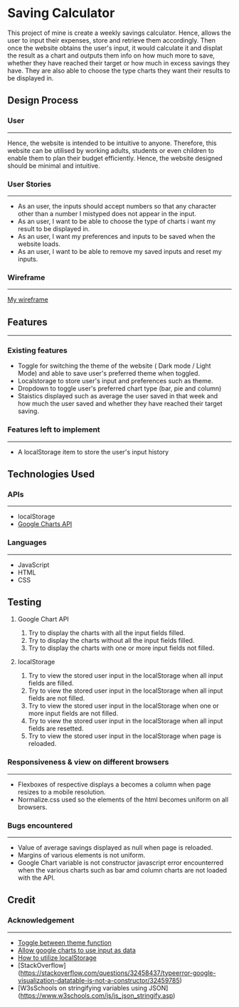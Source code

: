# Saving Calculator

This project of mine is create a weekly savings calculator. Hence, allows the user to input their expenses,
store and retrieve them accordingly. Then once the website obtains the user's input, it would calculate it and
displat the result as a chart and outputs them info on how much more to save, whether they have reached their target 
or how much in excess savings they have. They are also able to choose the type charts they want their results to be displayed
in.

## Design Process

### User
---
Hence, the website is intended to be intuitive to anyone. Therefore, this website can be utilised by working adults, students or 
even children to enable them to plan their budget efficiently. Hence, the website designed should be minimal and intuitive.

### User Stories
---
* As an user, the inputs should accept numbers so that any character other than a number I mistyped does not appear in the input.
* As an user, I want to be able to choose the type of charts i want my result to be displayed in.
* As an user, I want my preferences and inputs to be saved when the website loads.
* As an user, I want to be able to remove my saved inputs and reset my inputs.

### Wireframe
---
[My wireframe](/wireframes/Assg2wireframe.pdf)

## Features
---
### Existing features
* Toggle for switching the theme of the website ( Dark mode / Light Mode) and able to save user's preferred theme when toggled.
* Localstorage to store user's input and preferences such as theme.
* Dropdown to toggle user's preferred chart type (bar, pie and column)
* Staistics displayed such as average the user saved in that week and how much the user saved and whether they have reached their target saving.

### Features left to implement
---
* A localStorage item to store the user's input history

## Technologies Used

### APIs
---
* localStorage
* [Google Charts API](https://developers.google.com/chart)

### Languages
---
* JavaScript
* HTML
* CSS

## Testing
1. Google Chart API
    1. Try to display the charts with all the input fields filled.
    2. Try to display the charts without all the input fields filled.
    3. Try to display the charts with one or more input fields not filled.
    
2. localStorage
    1. Try to view the stored user input in the localStorage when all input fields are filled.
    2. Try to view the stored user input in the localStorage when all input fields are not filled.
    3. Try to view the stored user input in the localStorage when one or more input fields are not filled.
    4. Try to view the stored user input in the localStorage when all input fields are resetted.
    5. Try to view the stored user input in the localStorage when page is reloaded.   

### Responsiveness & view on different browsers
---
* Flexboxes of respective displays a becomes a column when page resizes to a mobile resolution.
* Normalize.css used so the elements of the html becomes uniform on all browsers.

### Bugs encountered
---
* Value of average savings displayed as null when page is reloaded.
* Margins of various elements is not uniform.
* Google Chart variable is not constructor javascript error encounterred when the various charts such as bar amd column charts are not loaded with the API.

## Credit

### Acknowledgement
---
* [Toggle between theme function](https://medium.com/@haxzie/dark-and-light-theme-switcher-using-css-variables-and-pure-javascript-zocada-dd0059d72fa2)
* [Allow google charts to use input as data](https://codeactually.com/googlecharts.html)
* [How to utilize localStorage](https://blog.logrocket.com/localstorage-javascript-complete-guide/)
* [StackOverflow] (https://stackoverflow.com/questions/32458437/typeerror-google-visualization-datatable-is-not-a-constructor/32459785)
* [W3sSchools on stringifying variables using JSON] (https://www.w3schools.com/js/js_json_stringify.asp)
